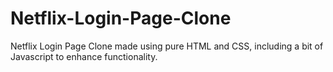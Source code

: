 # Netflix-Login-Page-Clone
Netflix Login Page Clone made using pure HTML and CSS, including a bit of Javascript to enhance functionality.
